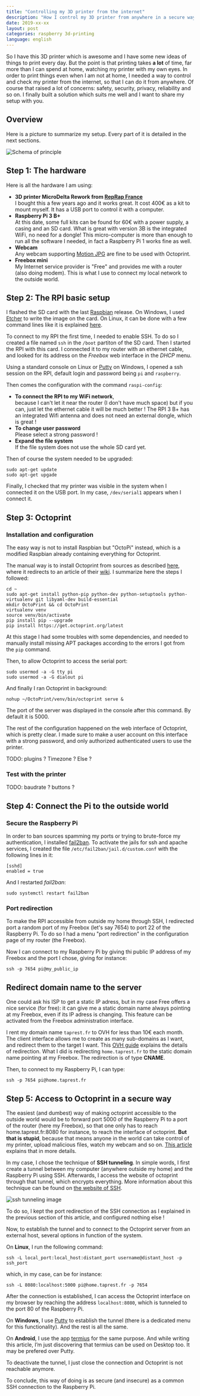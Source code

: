 ```yaml
---
title: "Controlling my 3D printer from the internet"
description: "How I control my 3D printer from anywhere in a secure way."
date: 2019-xx-xx
layout: post
categories: raspberry 3d-printing
language: english
---
```


So I have this 3D printer which is awesome and I have some new ideas of things to print 
every day. But the point is that printing takes **a lot** of time, far more than I can spend 
at home, watching my printer with my own eyes. In order to print things even when I am not 
at home, I needed a way to control and check my printer from the internet, so that I can do
it from anywhere. Of course that raised a lot of concerns: safety, security, privacy, 
reliability and so on. I finally built a solution which suits me well and I want to share 
my setup with you.

## Overview

Here is a picture to summarize my setup. Every part of it is detailed in the next sections.

![Schema of principle](/images/octoprint/setup_principle.png)

## Step 1: The hardware

Here is all the hardware I am using:

* **3D printer MicroDelta Rework from [RepRap France](https://www.reprap-france.com/)**  
  I bought this a few years ago and it works great. 
  It cost 400€ as a kit to mount myself.
  It has a USB port to control it with a computer.
* **Raspberry Pi 3 B+**  
  At this date, some full kits can be found for 60€ with a power supply, a casing and 
  an SD card. What is great with version 3B is the integrated WiFi, no need for a dongle!
  This micro-computer is more than enough to run all the software I needed, in fact 
  a Raspberry Pi 1 works fine as well.
* **Webcam**  
  Any webcam supporting [Motion JPG](https://en.wikipedia.org/wiki/Motion_JPEG) are fine
  to be used with Octoprint.
* **Freebox mini**  
  My Internet service provider is "Free" and provides me with a router (also doing modem). 
  This is what I use to connect my local network to the outside world.

## Step 2: The RPI basic setup

I flashed the SD card with the last [Raspbian](https://www.raspberrypi.org/downloads/raspbian/) release.
On Windows, I used [Etcher](https://www.balena.io/etcher/) to write the image on the card. 
On Linux, it can be done with a few command lines like it is explained 
[here](https://www.raspberrypi.org/documentation/installation/installing-images/linux.md).

To connect to my RPI the first time, I needed to enable SSH. To do so I created a file named 
`ssh` in the `/boot` partiton of the SD card. Then I started the RPI with this card. 
I connected it to my router with an ethernet cable, and looked for its address on the *Freebox* 
web interface in the *DHCP* menu.

Using a standard console on Linux or [Putty](https://putty.org/) on Windows, I opened a ssh session 
on the RPI, default login and password being `pi` and `raspberry`.

Then comes the configuration with the command `raspi-config`:
* **To connect the RPI to my WiFi network**,  
  because I can't let it near the router (I don't have much space)
  but if you can, just let the ethernet cable it will be much better ! The RPI 3 B+ has an integrated Wifi antenna
  and does not need an external dongle, which is great !
* **To change user password**  
  Please select a strong password !
* **Expand the file system**  
  If the file system does not use the whole SD card yet.

Then of course the system needed to be upgraded:

    sudo apt-get update
    sudo apt-get upgade

Finally, I checked that my printer was visible in the system when I connected it on the USB port. 
In my case, `/dev/serial1` appears when I connect it.

## Step 3: Octoprint

### Installation and configuration

The easy way is not to install Raspbian but "OctoPi" instead, which is a modified
Raspbian already containing everything for Octoprint.

The manual way is to install Octoprint from sources as described
[here](https://octoprint.org/download/), where it redirects to an 
article of their [wiki](https://community.octoprint.org/t/setting-up-octoprint-on-a-raspberry-pi-running-raspbian/2337).
I summarize here the steps I followed:

    cd ~
    sudo apt-get install python-pip python-dev python-setuptools python-virtualenv git libyaml-dev build-essential
    mkdir OctoPrint && cd OctoPrint
    virtualenv venv
    source venv/bin/activate
    pip install pip --upgrade
    pip install https://get.octoprint.org/latest

At this stage I had some troubles with some dependencies, and needed to 
manually install missing APT packages according to the errors I got
from the `pip` command.

Then, to allow Octoprint to access the serial port:

    sudo usermod -a -G tty pi
    sudo usermod -a -G dialout pi

And finally I ran Octoprint in background:

    nohup ~/OctoPrint/venv/bin/octoprint serve &

The port of the server was displayed in the console after
this command. By default it is 5000.

The rest of the configuration happened on the web interface
of Octoprint, which is pretty clear. I made sure to make a 
user account on this interface with a strong password, and
only authorized authenticated users to use the printer.

TODO: plugins ? Timezone ? Else ?

### Test with the printer

TODO: baudrate ? buttons ?

## Step 4: Connect the Pi to the outside world

### Secure the Raspberry Pi

In order to ban sources spamming my ports or trying to brute-force my 
authentication, I installed [fail2ban](https://doc.ubuntu-fr.org/fail2ban). 
To activate the jails for ssh and apache services, I created the file 
`/etc/fail2ban/jail.d/custom.conf` with the following lines in it:

```
[sshd]
enabled = true
```

And I restarted *fail2ban*:

    sudo systemctl restart fail2ban


### Port redirection

To make the RPI accessible from outside my home through SSH, I redirected port
a random port of my Freebox (let's say 7654) to port 22 of the Raspberry Pi. 
To do so I had a menu "port redirection" in the configuration page of my router 
(the Freebox).

Now I can connect to my Raspberry Pi by giving thi public IP address of my Freebox
and the port I chose, giving for instance:

    ssh -p 7654 pi@my_public_ip


## Redirect domain name to the server

One could ask his ISP to get a static IP adress, but in my case Free offers 
a nice service (for free): it can give me a static domain name always 
pointing at my Freebox, even if its IP adress is changing. This feature can be
activated from the Freebox administration interface.

I rent my domain name `taprest.fr` to OVH for less than 10€ each month. 
The client interface allows me to create as many sub-domains as I want, and 
redirect them to the target I want.
This [OVH guide](https://docs.ovh.com/gb/en/domains/redirect-domain-name/#understand-domain-name-redirection)
explains the details of redirection. What I did is redirecting `home.taprest.fr` 
to the static domain name pointing at my Freebox. The redirection is of type **CNAME**.

Then, to connect to my Raspberry Pi, I can type:

    ssh -p 7654 pi@home.taprest.fr


## Step 5: Access to Octoprint in a secure way

The easiest (and dumbest) way of making octoprint accessible to the outside
world would be to forward port 5000 of the Raspberry Pi to a port of the router
(here my Freebox), so that one only has to reach home.taprest.fr:8080 for
instance, to reach the interface of octoprint. **But that is stupid**, because
that means anyone in the world can take control of my printer, upload malicious
files, watch my webcam and so on. [This article](https://dshield.org/forums/diary/3D+Printers+in+The+Wild+What+Can+Go+Wrong/24044/)
explains that in more details.

In my case, I chose the technique of **SSH tunneling**. In simple words, I
first create a tunnel between my computer (anywhere outside my home) and the
Raspberry Pi using SSH. Afterwards, I access the website of octoprint through
that tunnel, which encrypts everything. More information about this technique
can be found on [the website of SSH](https://www.ssh.com/ssh/tunneling/).

![ssh tunneling image](images/octoprint/ssh-tunneling.png)

To do so, I kept the port redirection of the SSH connection as I explained in
the previous section of this article, and configured nothing else !

Now, to establish the tunnel and to connect to the Octoprint server from an 
external host, several options in function of the system. 

On **Linux**, I run the following command:

    ssh -L local_port:local_host:distant_port username@distant_host -p ssh_port

which, in my case, can be for instance:

    ssh -L 8080:localhost:5000 pi@home.taprest.fr -p 7654

After the connection is established, I can access the Octoprint interface on my
browser by reaching the address `localhost:8080`, which is tunneled to the port
80 of the Raspberry Pi.

On **Windows**, I use [Putty](https://putty.org/) to establish the tunnel
(there is a dedicated menu for this functionality). And the rest is all the
same.

On **Android**, I use the app [termius](https://www.termius.com/) for the same
purpose. And while writing this article, I’m just discovering that termius can
be used on Desktop too. It may be prefered over Putty.

To deactivate the tunnel, I just close the connection and Octoprint is not 
reachable anymore.

To conclude, this way of doing is as secure (and insecure) as a common SSH 
connection to the Raspberry Pi.

